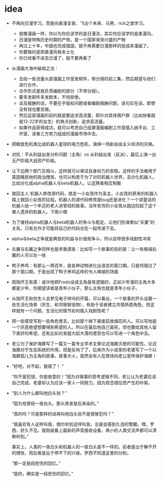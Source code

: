 # idea

- 不再向日漫学习，而是向美漫复联、飞出个未来、马男、rick之类学习。
  - 就像漫画一样，你以为你应该学的是日漫流，其实你应该学的是美漫风。
  - 日漫是特殊历史时期的产物，是一个国家渐渐兴盛的产物
  - 再过上十年，中国也完成强国，就不再需要日漫那样的低成本漫画了。
  - 你要做的是把美漫风格本土化
  - 你已经看不进去日漫了，就不要再看了
  
- 从漫画大海中破局之法：
  - 去给一些流量头部漫画工作室发邮件，带分镜的前三集，然后期望与他们进行合作，
  - 合作形式是我负责编剧的部分（不带分镜）。
  - 要多发邮件多发剧本，不怕拒绝。
  - 谈及报酬的话，不要在乎版权问题或者编剧报酬问题，说句实在话，即使没有钱也要去做。
  - 然后这部漫画的目的就是要追求高流量，即针对具体用户群（比如快看就是12-22岁的女生）的爽点创新，追求高流量。
  - 如果作品获得成功，就可以考虑自己组建漫画编剧工作室插入由平台、工作室、读者三方势力组成的漫画市场中去。
  
- 把粮食危机类比成机器人星球的电力危机，演绎一场新自由主义经济的灾祸。

- 对抗：不从利益出发分析问题（主角）vs 从利益出发（反派），最后上演一出无产阶级大战资产阶级。

- 让下边两个部门互相斗，这样就可以保证自身权力的安稳。这样的手法被用于英国殖民地的政治搅局，也可以构思于为了对抗机器人世界，去分化机器人。比如分化成alpha机器人与beta机器人。让这两者相互制衡

- 救回主人  机器人修改源代码，掳走一小女孩作为圣主，小女孩的原来的机器人踏上救回小女孩的征程。机器人的源代码修改是bug还是进化？一个讲童话的机器人给一个年迈的老人讲曾经的故事。当年贫穷的小女孩从路边捡起了这个被人遗弃的机器人。下雨小僧

- 为了维持alpha机器人与beta机器人的争斗与稳定，让他们扮演类似“夫妻”的关系，只有合作才可能将自己的代码合在一起传递下去。

- alpha与beta之争就是典型的利益与价值观争斗，所以自带很多戏剧性冲突

- 左翼与右翼之争同样也是矛盾源泉：比如写一个故事的目的是：让一些极端右翼的人可以左一些

- 鸭子养鸡：有那么一两百年，是各种动物进化出语言的窗口期，只是鸡错过了那个窗口期，于是出现了鸭子养鸡这样的令人唏嘘的场面

- 观指环王有感：或许他把Frodo设成主角是有逻辑的，正如少年漫的主角大多都是少年，你期望读者是青年小伙子，那么主角也就是青年小伙子。

- 从指环王和仿生人会梦见电子样吗的开篇，可以看出，一个故事的开头设置一些生活化场景（庆生，和邻居聊宠物），有助于读者建立共情熟悉角色。但这样就有一个问题，生活化的情节如何插入戏剧性呢？

- 把一些感受写到一些角色里去，比如那个掉下悬崖前放烟花的人。可以写他是一个厌恶绝望想要得到希望的人。所以在最后他自己虽死，但也要给其他人留下美好的希望。还有比如对发姐大起大落的感受也可以写进一个角色中去。

- 老公为了保护海豚写了一篇又一篇专业学术文章论述海豚灭绝的可能性，论述海豚对于生态系统的作用，但是反响了了，后来作为小说家的老婆写了一个以海豚孤儿为主角的故事，故事大火，竟然会有人在商场向老公宣传保护海豚！

- “好吧，对不起，我错了！ ”

  “你不是犯错，你是故意的！“因为对做事的思考逻辑不同，老公认为老婆应该自己完成，老婆却认为应该一家人一同努力。因为观念错位而产生的吵架。

- “别人为什么都叫他白头翁？”

  “因为他曾经一夜白头。那头黑发是后来染的。”

  “真的吗？可是那样的话再叫他白头翁不是很冒犯吗？”

  “我喜欢有人这样叫我，偶尔听到这样叫我，总是会感到久违的警醒。嘿，罗西，好久不见。我刚装备上最新的声音接收设备，再小的人类交流声都可以清晰听到。”

  事实上，人类的一夜白头和机器人的一夜白头是不一样的。前者是出于解不开的惆怅，而后者是出于停不下的兴奋。罗西不知道这里的分别。

  “那一定是段悲伤的回忆。”

  “是的，确实是一段悲伤的回忆。”

  



